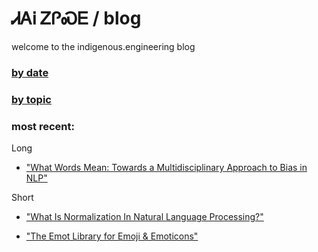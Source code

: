 # ᏗᎪᎥ ᏃᎵᏍᎬ / blog

welcome to the indigenous.engineering blog

### [by date](https://indigenousengineering.github.io/blog/by-date.html)

### [by topic](https://indigenousengineering.github.io/blog/by-topic.html)

### most recent:

Long

* ["What Words Mean: Towards a Multidisciplinary Approach to Bias in NLP"](https://IndigenousEngineering.github.io/blog/posts/what_words_mean.html)

Short

* ["What Is Normalization In Natural Language Processing?"](https://indigenous.engineering/blog/posts/what-is-normalization.html)

* ["The Emot Library for Emoji & Emoticons"](https://indigenous.engineering/blog/posts/Emot-library.html)


